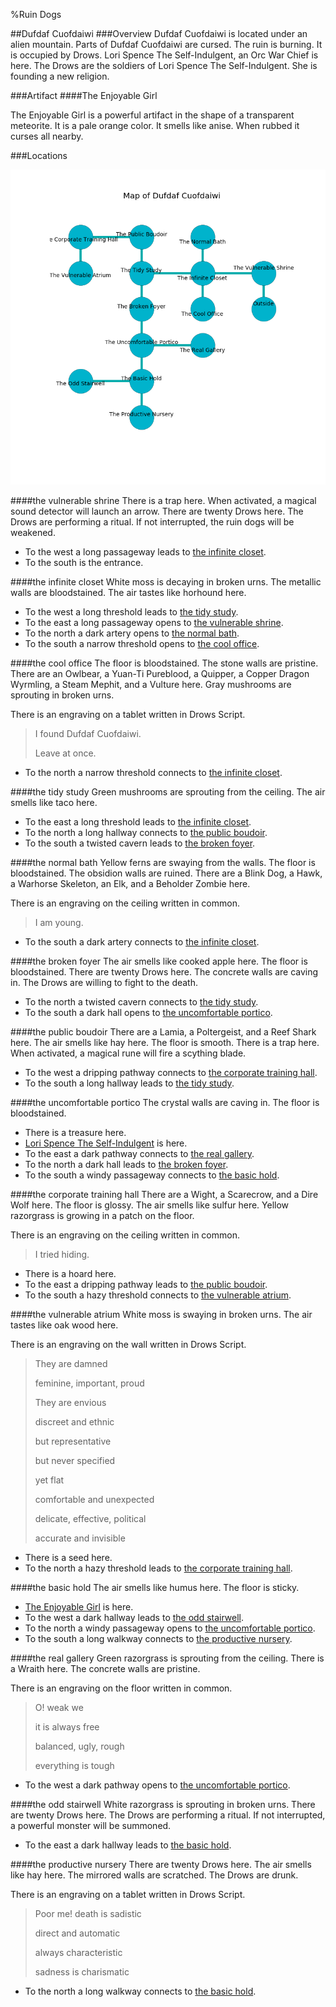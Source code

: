 %Ruin Dogs

##Dufdaf Cuofdaiwi
###Overview
Dufdaf Cuofdaiwi is located under an alien mountain. Parts of Dufdaf Cuofdaiwi are cursed. The ruin is burning. It is occupied by Drows. <a name="Lori-Spence-The-Self-Indulgent"></a>Lori Spence The Self-Indulgent, an Orc War Chief is here. The Drows are the soldiers of Lori Spence The Self-Indulgent. She  is founding a new religion. 



###Artifact
####<a name="The-Enjoyable-Girl"></a>The Enjoyable Girl


The Enjoyable Girl is a powerful artifact in the shape of a transparent meteorite. It is a pale orange color. It smells like anise. When rubbed it curses all nearby. 





###Locations


![](../v2/images/Dufdaf-Cuofdaiwi.png)

####<a name="the-vulnerable-shrine"></a>the vulnerable shrine
There is a trap here. When activated, a magical sound detector will launch an arrow. There are twenty Drows here. The Drows are performing a ritual. If not interrupted, the ruin dogs will be weakened. 



* To the west a long passageway leads to [the infinite closet](#the-infinite-closet).
* To the south is the entrance.


####<a name="the-infinite-closet"></a>the infinite closet
White moss is decaying in broken urns. The metallic walls are bloodstained. The air tastes like horhound here. 



* To the west a long threshold leads to [the tidy study](#the-tidy-study).
* To the east a long passageway opens to [the vulnerable shrine](#the-vulnerable-shrine).
* To the north a dark artery opens to [the normal bath](#the-normal-bath).
* To the south a narrow threshold opens to [the cool office](#the-cool-office).


####<a name="the-cool-office"></a>the cool office
The floor is bloodstained. The stone walls are pristine. There are an Owlbear, a Yuan-Ti Pureblood, a Quipper, a Copper Dragon Wyrmling, a Steam Mephit, and a Vulture here. Gray mushrooms are sprouting in broken urns. 

There is an engraving on a tablet written in Drows Script. 

> I found Dufdaf Cuofdaiwi.
>
> Leave at once.
>


* To the north a narrow threshold connects to [the infinite closet](#the-infinite-closet).


####<a name="the-tidy-study"></a>the tidy study
Green mushrooms are sprouting from the ceiling. The air smells like taco here. 



* To the east a long threshold leads to [the infinite closet](#the-infinite-closet).
* To the north a long hallway connects to [the public boudoir](#the-public-boudoir).
* To the south a twisted cavern leads to [the broken foyer](#the-broken-foyer).


####<a name="the-normal-bath"></a>the normal bath
Yellow ferns are swaying from the walls. The floor is bloodstained. The obsidion walls are ruined. There are a Blink Dog, a Hawk, a Warhorse Skeleton, an Elk, and a Beholder Zombie here. 

There is an engraving on the ceiling written in common. 

> I am young.
>


* To the south a dark artery connects to [the infinite closet](#the-infinite-closet).


####<a name="the-broken-foyer"></a>the broken foyer
The air smells like cooked apple here. The floor is bloodstained. There are twenty Drows here. The concrete walls are caving in. The Drows are willing to fight to the death. 



* To the north a twisted cavern connects to [the tidy study](#the-tidy-study).
* To the south a dark hall opens to [the uncomfortable portico](#the-uncomfortable-portico).


####<a name="the-public-boudoir"></a>the public boudoir
There are a Lamia, a Poltergeist, and a Reef Shark here. The air smells like hay here. The floor is smooth. There is a trap here. When activated, a magical rune will fire a scything blade. 



* To the west a dripping pathway connects to [the corporate training hall](#the-corporate-training-hall).
* To the south a long hallway leads to [the tidy study](#the-tidy-study).


####<a name="the-uncomfortable-portico"></a>the uncomfortable portico
The crystal walls are caving in. The floor is bloodstained. 



* There is a treasure here.
* [Lori Spence The Self-Indulgent](#Lori-Spence-The-Self-Indulgent) is here.
* To the east a dark pathway connects to [the real gallery](#the-real-gallery).
* To the north a dark hall leads to [the broken foyer](#the-broken-foyer).
* To the south a windy passageway connects to [the basic hold](#the-basic-hold).


####<a name="the-corporate-training-hall"></a>the corporate training hall
There are a Wight, a Scarecrow, and a Dire Wolf here. The floor is glossy. The air smells like sulfur here. Yellow razorgrass is growing in a patch on the floor. 

There is an engraving on the ceiling written in common. 

> I tried hiding.
>


* There is a hoard here.
* To the east a dripping pathway leads to [the public boudoir](#the-public-boudoir).
* To the south a hazy threshold connects to [the vulnerable atrium](#the-vulnerable-atrium).


####<a name="the-vulnerable-atrium"></a>the vulnerable atrium
White moss is swaying in broken urns. The air tastes like oak wood here. 

There is an engraving on the wall written in Drows Script. 

> They are damned
>
> feminine, important, proud
>
> They are envious
>
> discreet and ethnic
>
> but representative
>
> but never specified
>
> yet flat
>
> comfortable and unexpected
>
> delicate, effective, political
>
> accurate and invisible
>


* There is a seed here.
* To the north a hazy threshold leads to [the corporate training hall](#the-corporate-training-hall).


####<a name="the-basic-hold"></a>the basic hold
The air smells like humus here. The floor is sticky. 



* [The Enjoyable Girl](#The-Enjoyable-Girl) is here.
* To the west a dark hallway leads to [the odd stairwell](#the-odd-stairwell).
* To the north a windy passageway opens to [the uncomfortable portico](#the-uncomfortable-portico).
* To the south a long walkway connects to [the productive nursery](#the-productive-nursery).


####<a name="the-real-gallery"></a>the real gallery
Green razorgrass is sprouting from the ceiling. There is a Wraith here. The concrete walls are pristine. 

There is an engraving on the floor written in common. 

> O! weak we
>
> it is always free
>
> balanced, ugly, rough
>
> everything is tough
>


* To the west a dark pathway opens to [the uncomfortable portico](#the-uncomfortable-portico).


####<a name="the-odd-stairwell"></a>the odd stairwell
White razorgrass is sprouting in broken urns. There are twenty Drows here. The Drows are performing a ritual. If not interrupted, a powerful monster will be summoned. 



* To the east a dark hallway leads to [the basic hold](#the-basic-hold).


####<a name="the-productive-nursery"></a>the productive nursery
There are twenty Drows here. The air smells like hay here. The mirrored walls are scratched. The Drows are drunk. 

There is an engraving on a tablet written in Drows Script. 

> Poor me! death is sadistic
>
> direct and automatic
>
> always characteristic
>
> sadness is charismatic
>


* To the north a long walkway connects to [the basic hold](#the-basic-hold).



